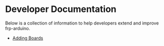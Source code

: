 # Developer Documentation
Below is a collection of information to help developers extend and improve frp-arduino.

* [Adding Boards](adding-boards.md)

